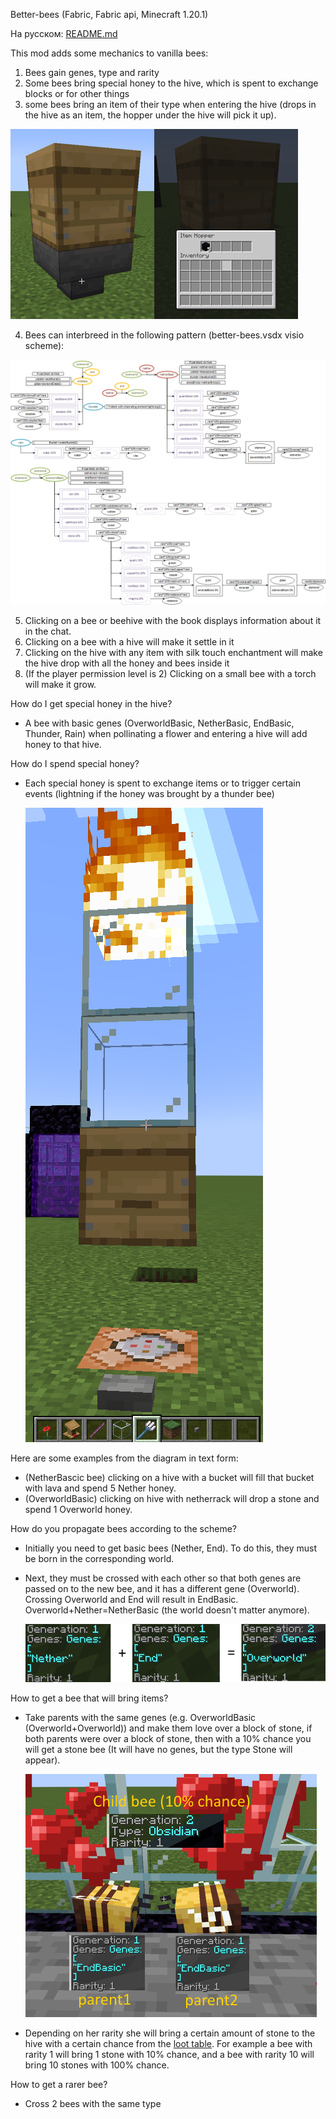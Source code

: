 Better-bees (Fabric, Fabric api, Minecraft 1.20.1)

На русском: [README.md](https://github.com/Alexresh/better-bee/blob/master/README_RU.md)

This mod adds some mechanics to vanilla bees:
1. Bees gain genes, type and rarity
2. Some bees bring special honey to the hive, which is spent to exchange blocks or for other things
3. some bees bring an item of their type when entering the hive (drops in the hive as an item, the hopper under the hive will pick it up).
   
  ![Drop example](https://github.com/Alexresh/better-bee/blob/master/images/example2.png?raw=true)

4. Bees can interbreed in the following pattern (better-bees.vsdx visio scheme):
   
  ![Dropping and crossbreeding scheme](https://github.com/Alexresh/better-bee/blob/master/images/scheme.png?raw=true)

5. Clicking on a bee or beehive with the book displays information about it in the chat.
6. Clicking on a bee with a hive will make it settle in it
7. Clicking on the hive with any item with silk touch enchantment will make the hive drop with all the honey and bees inside it
8. (If the player permission level is 2) Clicking on a small bee with a torch will make it grow.

How do I get special honey in the hive? 
- A bee with basic genes (OverworldBasic, NetherBasic, EndBasic, Thunder, Rain) when pollinating a flower and entering a hive will add honey to that hive.

How do I spend special honey? 
- Each special honey is spent to exchange items or to trigger certain events (lightning if the honey was brought by a thunder bee)

  ![Example of a lightning call](https://github.com/Alexresh/better-bee/blob/master/images/example4.png?raw=true)

Here are some examples from the diagram in text form: 
- (NetherBascic bee) clicking on a hive with a bucket will fill that bucket with lava and spend 5 Nether honey.
- (OverworldBasic) clicking on  hive with netherrack will drop a stone and spend 1 Overworld honey.

How do you propagate bees according to the scheme?
- Initially you need to get basic bees (Nether, End). To do this, they must be born in the corresponding world.
- Next, they must be crossed with each other so that both genes are passed on to the new bee, and it has a different gene (Overworld). Crossing Overworld and End will result in EndBasic. Overworld+Nether=NetherBasic (the world doesn't matter anymore).

  ![How to get an Overworld bee](https://github.com/Alexresh/better-bee/blob/master/images/example.png?raw=true)

How to get a bee that will bring items?
- Take parents with the same genes (e.g. OverworldBasic (Overworld+Overworld)) and make them love over a block of stone, if both parents were over a block of stone, then with a 10% chance you will get a stone bee (It will have no genes, but the type Stone will appear).

  ![Example of obtaining an obsidian bee](https://github.com/Alexresh/better-bee/blob/master/images/example3.png?raw=true)

- Depending on her rarity she will bring a certain amount of stone to the hive with a certain chance from the [loot table](https://github.com/Alexresh/better-bee/blob/master/Loot.md).
For example a bee with rarity 1 will bring 1 stone with 10% chance, and a bee with rarity 10 will bring 10 stones with 100% chance. 

How to get a rarer bee?
- Cross 2 bees with the same type